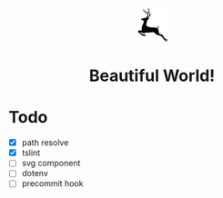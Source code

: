 <p align="center">
  <a href="https://github.com/iwfan/beautiful-world">
    <img alt="Beautiful world" src="./static/svg/deer.svg" width="60" />
  </a>
</p>
<h1 align="center">
    Beautiful World!
</h1>

# Todo

- [x] path resolve
- [x] tslint
- [ ] svg component
- [ ] dotenv
- [ ] precommit hook

